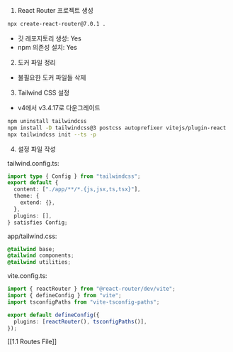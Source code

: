 1. React Router 프로젝트 생성

```zsh
npx create-react-router@7.0.1 .
```

- 깃 레포지토리 생성: Yes
- npm 의존성 설치: Yes

2. 도커 파일 정리

- 불필요한 도커 파일들 삭제

3. Tailwind CSS 설정

- v4에서 v3.4.17로 다운그레이드

```zsh
npm uninstall tailwindcss
npm install -D tailwindcss@3 postcss autoprefixer vitejs/plugin-react
npx tailwindcss init --ts -p
```

4. 설정 파일 작성

tailwind.config.ts:

```ts
import type { Config } from "tailwindcss";
export default {
  content: ["./app/**/*.{js,jsx,ts,tsx}"],
  theme: {
    extend: {},
  },
  plugins: [],
} satisfies Config;
```

app/tailwind.css:

```css
@tailwind base;
@tailwind components;
@tailwind utilities;
```

vite.config.ts:

```ts
import { reactRouter } from "@react-router/dev/vite";
import { defineConfig } from "vite";
import tsconfigPaths from "vite-tsconfig-paths";

export default defineConfig({
  plugins: [reactRouter(), tsconfigPaths()],
});
```


[[1.1 Routes File]]